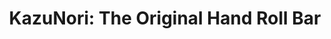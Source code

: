 ---
layout: place
title: "KazuNori: The Original Hand Roll Bar"
permalink: /california/los-angeles/kazunori-the-original-hand-roll-bar.html
stateAbbr: CA
stateName: California
cityName: Los Angeles
seo:
  name: "KazuNori: The Original Hand Roll Bar"
  type: Restaurant
  links: null
description: "Looking for sushi in Los Angeles, California? Check out KazuNori: The Original Hand Roll Bar for a delightful Japanese dining experience. Enjoy a variety of ..."
place_id: ChIJK2NyJIK8woARlMt8COUMfEA
photos:
  - name: >-
      places/ChIJK2NyJIK8woARlMt8COUMfEA/photos/AeeoHcKFRHn7fQ7tkO8qCF-PlcPQz_LE9iQ5EQC6apUv_ipxEpEtgL740LTG7q7EygxYu1c_mcb4uFUQVFMgnIic0ES0lJU5sWBOo4-5tHOg8ETNSl-9qNV8piLtiOzwl_RdiHZRJjhjgwWY6iLtgUUComzR3Mvgv-_G0Ps9B4CZvkkQoovY9IxCBbklosvrKV8EAfzj-2xh2yF23plLyEGTR8GphxSgn29DW3h7in2_dbt5eshdlOmohumD4Z_NnNRHlT2deWSPL4HNtAxZdZMVZUFdgLbctVxkptnv5EG3AaQwpILThuWwdoM4AFc0hxZMjrTOniUlLWbJblCy5oWWPaWDhUBU0ZfpVbXYmkIsQQmqofiL8Fw1xSlwj5hPteOhvOFsxIquzm6OlTrNDBh0YR-KScohoOCeqCGJHIzfn5_jIxF5
    widthPx: 4032
    heightPx: 3024
    authorAttributions:
      - displayName: Brian Won
        uri: https://maps.google.com/maps/contrib/103969833385419012000
        photoUri: >-
          https://lh3.googleusercontent.com/a-/ALV-UjUzqD0Cjsrin_tEPgvXhZijwIizfC2pUF55aUULOlmSoJGiRsc2=s100-p-k-no-mo
    flagContentUri: >-
      https://www.google.com/local/imagery/report/?cb_client=maps_api_places.places_api&image_key=!1e10!2sCIHM0ogKEICAgIDh3O_olwE&hl=en-US
    googleMapsUri: >-
      https://www.google.com/maps/place//data=!3m4!1e2!3m2!1sCIHM0ogKEICAgIDh3O_olwE!2e10!4m2!3m1!1s0x80c2bc822472632b:0x407c0ce5087ccb94
  - name: >-
      places/ChIJK2NyJIK8woARlMt8COUMfEA/photos/AeeoHcJ-_Suuq5KF98DMANyLybsZtaUCJ8MfAU3RJ6iFPhCI-U_xqKt4pFrFT62PD2fNi7sbFxCByFINtO8CvZ669CSrL_iYKSVGfJq1BPoADijP_INLeloVk5NbNDeENEKI8GRKTQavTPuN4vj2BJf90Kahnbedby3-LKzWN-17-Zm7opiQE_XfAREIharnlbyCQ9J3wOcvHiNC9YcpbyneM_nbJzFRUQtBMPKIbqKaW6fafF8pQ9JUXGSqjXKA3PRy9OcKo9qnM6Cn2uHrjjQlB5SHOUhhRIWHJno_FaM25Z6sYQ
    widthPx: 989
    heightPx: 989
    authorAttributions:
      - displayName: 'KazuNori: The Original Hand Roll Bar'
        uri: https://maps.google.com/maps/contrib/116885651298355824787
        photoUri: >-
          https://lh3.googleusercontent.com/a-/ALV-UjXF167tyybdNlC9sFTrFqSH5A41sscs7ocbipfbdq_Ks_IQYvw=s100-p-k-no-mo
    flagContentUri: >-
      https://www.google.com/local/imagery/report/?cb_client=maps_api_places.places_api&image_key=!1e10!2sAF1QipOavKreKGzrUtyEOTCHpIVXpPUg8TdxqZWLqoUP&hl=en-US
    googleMapsUri: >-
      https://www.google.com/maps/place//data=!3m4!1e2!3m2!1sAF1QipOavKreKGzrUtyEOTCHpIVXpPUg8TdxqZWLqoUP!2e10!4m2!3m1!1s0x80c2bc822472632b:0x407c0ce5087ccb94
  - name: >-
      places/ChIJK2NyJIK8woARlMt8COUMfEA/photos/AeeoHcKCT6rOXK1w8V7hZcL-IgspCERLYN8VA1sXnVqQTRqMt19vwpXDAO1AUnjU-4Nxz3tha2nrgVQXA3aYXxqMTY3R9hsh3RMM0MltU14Wo5dU6gZPq4IMxG53KVv20hxGtl6oSL3opaImldAj4zt0N3wSYWMw2mLKSJDXPeKVMcgkFamGraDhUd0lAXRWyIgog7tT3R4vnsC199afWid7ePX6E_cw6Q-WRR_NEaHgkp_NomLKKsIIiq2zWGAK7Hicz0UvK5XGU5iA-60oPmNPmdFqIToEpn62gTbwU2Imdrg4iA0n1fnRprXdXc05isZ_Vo-k5klC0zYRPSpCoetmnjNiosNw1oyNvgkOzkuKGkopaIcE4V_6vdQLsIQi8evb1MULOaj4TORMKe0rozpkuCo3plwwqvy_1vUtg4IdEwFG7w
    widthPx: 3024
    heightPx: 4032
    authorAttributions:
      - displayName: Kay Bee
        uri: https://maps.google.com/maps/contrib/103566755989300658715
        photoUri: >-
          https://lh3.googleusercontent.com/a-/ALV-UjXQ1FLerMH9XgSfTs6XwtirbX-g7lUbHHR04qa2VCN5hozOkuCr=s100-p-k-no-mo
    flagContentUri: >-
      https://www.google.com/local/imagery/report/?cb_client=maps_api_places.places_api&image_key=!1e10!2sCIHM0ogKEICAgID7287yWA&hl=en-US
    googleMapsUri: >-
      https://www.google.com/maps/place//data=!3m4!1e2!3m2!1sCIHM0ogKEICAgID7287yWA!2e10!4m2!3m1!1s0x80c2bc822472632b:0x407c0ce5087ccb94
  - name: >-
      places/ChIJK2NyJIK8woARlMt8COUMfEA/photos/AeeoHcLgoO2ESwnWZX6706kJcMr1E5OZQoNWErs15FG1yr8bIngmYyLnGsvTwLQfhsJdoQNA6rMwhJmTZ95RIb-3NQpAm-9TfY4NUYYbOWNYGOtrY8hKFGx6VMjVuKBJrdEG4hjKMyO_rE6i8UPg7PUSMmqzIbiHuMAVv75yS3mJBIxRz1HMpkqtOsF4u1BR7oxz3UF8VYmribPMO88pg1IUivRRxsQbuiJ5-Q6RQ6Cdz3VvL71BQrqfBqP1FlfHJqt_BXusqtAcIn2tkBOc2_-ZUm4n-H0r93EOm0xP2BGS1Q96iDeQ-lX69L7Is9ke5FmTIngc3bK9M54-Iy5Cr3mx1Nv3ljjjxgXYvciW79l3zfmNO-0Sj98mqU-n3_NNFM7uxjunT4ycsu-isu0UZmV6Qf-yuBdGKwLrfzBHy5TJZ5I
    widthPx: 3024
    heightPx: 4032
    authorAttributions:
      - displayName: Gio Lee
        uri: https://maps.google.com/maps/contrib/112648328239777023905
        photoUri: >-
          https://lh3.googleusercontent.com/a-/ALV-UjWMJhPLamqcwXjUzvHcuqeH16SgBUHIP-B09Q66_VpQ4b5eJoPe=s100-p-k-no-mo
    flagContentUri: >-
      https://www.google.com/local/imagery/report/?cb_client=maps_api_places.places_api&image_key=!1e10!2sCIHM0ogKEICAgIDr4_zZKw&hl=en-US
    googleMapsUri: >-
      https://www.google.com/maps/place//data=!3m4!1e2!3m2!1sCIHM0ogKEICAgIDr4_zZKw!2e10!4m2!3m1!1s0x80c2bc822472632b:0x407c0ce5087ccb94
  - name: >-
      places/ChIJK2NyJIK8woARlMt8COUMfEA/photos/AeeoHcI1SFuSy-ImPHJLN4cy16qSSm05qgMKZGGjcmAhhIxyFIJoBRp__crPZUzoiKC2XJG5e9oBmxRS381_Hg7rZxs7uJ3PLCcUW-j4GVy4GhbPERWkc3tKpU6qSSN-uAuGH-6G__BzdTf_Gh55w38XV38nrYNV12Zw09mhIp8XDdcbFQaHWErPgioRm20wpZJ68aiF18tFmuBYfYuT26BSMeh3k6drZCOjOzZr1Un6BtpdxkrEaGjl1Q1IIPsDGS84sh5c7NUO90PyuYYxifKQNn6k7vFby4IWld7ipv2XBMEKF8czsiXVBH3hFSTB7JJj_qmgeQJiIznj2RT7AixRBkql5GLm0kCANDM4ci4gK-7ii1haWDYy2ZEVXRFOXN1t96zDBlFYsjpop0aSqpQwpas4tY3e4D1_a7TONmwO33DVbks
    widthPx: 3024
    heightPx: 4032
    authorAttributions:
      - displayName: Gio Lee
        uri: https://maps.google.com/maps/contrib/112648328239777023905
        photoUri: >-
          https://lh3.googleusercontent.com/a-/ALV-UjWMJhPLamqcwXjUzvHcuqeH16SgBUHIP-B09Q66_VpQ4b5eJoPe=s100-p-k-no-mo
    flagContentUri: >-
      https://www.google.com/local/imagery/report/?cb_client=maps_api_places.places_api&image_key=!1e10!2sCIHM0ogKEICAgIDr4_zZiwE&hl=en-US
    googleMapsUri: >-
      https://www.google.com/maps/place//data=!3m4!1e2!3m2!1sCIHM0ogKEICAgIDr4_zZiwE!2e10!4m2!3m1!1s0x80c2bc822472632b:0x407c0ce5087ccb94
  - name: >-
      places/ChIJK2NyJIK8woARlMt8COUMfEA/photos/AeeoHcLbriO0xQiejjYQjvAvYgGFkyo8nr8TZyfN1-LL5BJx3efnqaICuP0BgJcs7BA0cGi6rxXNvSulqmYR4-n_NopOEL8Gz7rbEI3WtwIFvZDPPcYNplun1fg_ygdyy9eBRJ9mwfBwpT6WEZcCjNbYkdP__-uwW6nIzuKN1UQDBfMbYibVfYUPAYdajypcxTdtrUvByu0Brt74MDMQVedjtk8hpkzq0-8GjEM9oKRCtwPmmQRczhbn_cFlRBfDYR1aQzDr4b7pNiJX11XzrBt9ACZlGgozHNp2VhNEiywW3THHohpk3hWMzYiRXFuMrzTo_IHBk1DZVBZriyvjFVuLu4UTBSopwNWoDrQIDM2POMGbYkNww75GXNwW81KGHMAfjoDhbfGvyaHWmz3aZdCQlAxYIzwOOVVL3HsndOHW4GU
    widthPx: 3024
    heightPx: 4032
    authorAttributions:
      - displayName: Eric
        uri: https://maps.google.com/maps/contrib/111712391364125723580
        photoUri: >-
          https://lh3.googleusercontent.com/a-/ALV-UjXCHA0u6YbQ7WKxtcUWf9t2KGOqhdeECI330ouzr54zkKWbXxc6PQ=s100-p-k-no-mo
    flagContentUri: >-
      https://www.google.com/local/imagery/report/?cb_client=maps_api_places.places_api&image_key=!1e10!2sCIHM0ogKEICAgIC12r2dSg&hl=en-US
    googleMapsUri: >-
      https://www.google.com/maps/place//data=!3m4!1e2!3m2!1sCIHM0ogKEICAgIC12r2dSg!2e10!4m2!3m1!1s0x80c2bc822472632b:0x407c0ce5087ccb94
  - name: >-
      places/ChIJK2NyJIK8woARlMt8COUMfEA/photos/AeeoHcIHhyeQduGdxZmc60r8lcQafs9VDmjma2A39Q2DuT9eqLPjhv5YPFzkTIFkbJGnzSTX5803BavHS8T9843ahF-cefls3H4uorgwCjhqvEyDmtjEpHVbYxcnjW0XJ4nk-YFNiZxMzUkTmePGW4WmmjdmEHoRGG26Ac5R_rOHZLiI96I0PbZua5xE7qFigRgbf1XaWO3awYPvhrlUasb4WhCSFRiYIX7QOJbtQs8M0lBDETZ56_wtr1rCYZ1kqefvFoxWNXc1JvLOBSCMAu4TRXdB308u0x1Ha8TPm050-T6Bn_0d-NEApUD4n8gUYzSb4uyX5XGHPzlYQTcLOvK5RrfNC7tSekhljyftKsPVZEdSScNvTq-uDxdgD3NyhCDBwbfhK1dH6_P7K_Vrojs3aB3JLoBx5Keg7dFHdnwzo3IobL5a
    widthPx: 4000
    heightPx: 2250
    authorAttributions:
      - displayName: ben demalmo
        uri: https://maps.google.com/maps/contrib/105164501276725839593
        photoUri: >-
          https://lh3.googleusercontent.com/a/ACg8ocLFGyL3npjFyUlCe2jt1a0C75eSQ4yPI-zgIKSnte3sAm1FuQ=s100-p-k-no-mo
    flagContentUri: >-
      https://www.google.com/local/imagery/report/?cb_client=maps_api_places.places_api&image_key=!1e10!2sCIHM0ogKEICAgICqyPj4-wE&hl=en-US
    googleMapsUri: >-
      https://www.google.com/maps/place//data=!3m4!1e2!3m2!1sCIHM0ogKEICAgICqyPj4-wE!2e10!4m2!3m1!1s0x80c2bc822472632b:0x407c0ce5087ccb94
  - name: >-
      places/ChIJK2NyJIK8woARlMt8COUMfEA/photos/AeeoHcLSMJvnO3hX4pYxDS6X_-uEcIOfsu4BEVAg7qX7WHhSa-foCDzuxNrums6XgS2AQPYhd_jpttnp0K7R6vCxvetBwCGzP_-s2cSsQpcIyCo3b8koT97PBdIX370uO5fLM8lKem56LBI4yDEfnxDikX1VPdqFBg6Zr3jnD0SSp08JRPchUjPnEiK5ZQ64IFlsWU6VmNJbi_wIy-TU1ntHKgQ79QAMRPebQOyNVSInMMwaRAicVGuLVbmC0oEKHxiPL2_gVmBbcNtCB4rfWJAb9xToZxYYXUJT_2yYeSTCe8mh-y0r_y2MKzOCTYoSWQpQNJinZbfZ_RtA6Q846KUoMHttNQToQNPisGCsIhP3Z87fNwUnqsSAIfdnQMq44_fSv5J9B7ao5pzjb9vIn5ofkMAfeAOjHUS5ITrtn3woxw5Kte4
    widthPx: 768
    heightPx: 1024
    authorAttributions:
      - displayName: Roman Rabinovich
        uri: https://maps.google.com/maps/contrib/116321569408070099689
        photoUri: >-
          https://lh3.googleusercontent.com/a/ACg8ocLO1_9gR4y_J2v4ebL3nmomKzIj0txTzS54Xutmv-G7FZCC5YIs=s100-p-k-no-mo
    flagContentUri: >-
      https://www.google.com/local/imagery/report/?cb_client=maps_api_places.places_api&image_key=!1e10!2sCIHM0ogKEICAgID7uc2B9QE&hl=en-US
    googleMapsUri: >-
      https://www.google.com/maps/place//data=!3m4!1e2!3m2!1sCIHM0ogKEICAgID7uc2B9QE!2e10!4m2!3m1!1s0x80c2bc822472632b:0x407c0ce5087ccb94
  - name: >-
      places/ChIJK2NyJIK8woARlMt8COUMfEA/photos/AeeoHcIocevEem0ZbX6gQi69sijIf7eCoA8S6TZJ_s2ZkzUteizDPQ_XBmEMrdle6iI0hzhk8-SM7KzcJAFxfihuHL3EWYaitrc_lCZTrimJilO4UjYbjweaCM1aM7_JVgh1PvinSK_DlaE1V8Ew5nv2Bk-4hPrOie8vne_Xtq3vQBZY-S0itLy1NPf5mHTT3ODScVUwk29nq8zsfw_352kiSnjMQyDOa17XvFzC3f2E8RyVky1YEuh2_MsAhmZo1l83ZfM7XsZlJn_79qXsve_Xy1rgCctiwrCdacCQ-yy_7vJyL4G8b34VD51faolID83DbleCYxu-03Sg6iv7ZxT8e89IfYNh1n9fPAaKF0VXc8qXqEn0_DJSNJbFH8lDGp0YcMmZY-R04IceVVebUR3ruwboYMVILucNidU1YtFkmBYHa4I
    widthPx: 4032
    heightPx: 3024
    authorAttributions:
      - displayName: Jamie Ginsberg
        uri: https://maps.google.com/maps/contrib/115497336455740083403
        photoUri: >-
          https://lh3.googleusercontent.com/a-/ALV-UjXXRKc0Got2aI1llTqVD0az_8Mb90MuUKQ6D9u6EYK_5XNzHWxcRw=s100-p-k-no-mo
    flagContentUri: >-
      https://www.google.com/local/imagery/report/?cb_client=maps_api_places.places_api&image_key=!1e10!2sCIHM0ogKEICAgIDDo5iYmgE&hl=en-US
    googleMapsUri: >-
      https://www.google.com/maps/place//data=!3m4!1e2!3m2!1sCIHM0ogKEICAgIDDo5iYmgE!2e10!4m2!3m1!1s0x80c2bc822472632b:0x407c0ce5087ccb94
  - name: >-
      places/ChIJK2NyJIK8woARlMt8COUMfEA/photos/AeeoHcLbIg6RLyqxYy1QnSw_nRjHRBQ_tS017CYFFsWeW2FudZuzawYWYmXWPSJx_8xPGjCwYr22CGeCJAYK2Qtuedsdre01Oydj02KRYGuodKimdVoo9sKkBG7rAd8avlwA_skZJ93CqDLyAGh-Baq_xh6AuVScLnp_pkBX9KuKtqawR026lxNMf7sUzKViqvqSaftYu739W5sQiRhbJnsHWfv7RiLJCFVe4RxFn33crB2dg2DCz7PQACrouGDZcAT6Jj7IYFfa8Cpv8JiIqwvG64lRW0J1B-s-Z6j-IT735DSvdG2MhGuaOJpHnTztynRLuA93FHwTt47wsbfcuELSQPvyIoZh2r_TiFfXKriJjqRJCzSruvYRiPleYasKHJk3qEbOtqRKbWbGTZ-6jPfr87TVNfkBzEMWqOg07JfYUS4VuCrm
    widthPx: 2992
    heightPx: 2992
    authorAttributions:
      - displayName: Soyoung Hwang
        uri: https://maps.google.com/maps/contrib/117401008307486666861
        photoUri: >-
          https://lh3.googleusercontent.com/a-/ALV-UjVvgD8kS5UsLyCC9wkUWIS4qK5EoP8ZJCWFEuloz10Vq_vekk4KBw=s100-p-k-no-mo
    flagContentUri: >-
      https://www.google.com/local/imagery/report/?cb_client=maps_api_places.places_api&image_key=!1e10!2sCIHM0ogKEICAgIDBofXA3AE&hl=en-US
    googleMapsUri: >-
      https://www.google.com/maps/place//data=!3m4!1e2!3m2!1sCIHM0ogKEICAgIDBofXA3AE!2e10!4m2!3m1!1s0x80c2bc822472632b:0x407c0ce5087ccb94
address: 1110 Gayley Ave, Los Angeles, CA 90024, USA
street: 1110 Gayley Ave
city: Los Angeles
state: CA
zip: '90024'
country: USA
neighborhood: Westwood
latitude: '34.059990'
longitude: '-118.446065'
accessibility_options:
  wheelchairAccessibleParking: true
  wheelchairAccessibleEntrance: true
  wheelchairAccessibleRestroom: true
business_status: OPERATIONAL
name: 'KazuNori: The Original Hand Roll Bar'
google_maps_links:
  directionsUri: >-
    https://www.google.com/maps/dir//''/data=!4m7!4m6!1m1!4e2!1m2!1m1!1s0x80c2bc822472632b:0x407c0ce5087ccb94!3e0
  placeUri: https://maps.google.com/?cid=4646603093368949652
  writeAReviewUri: >-
    https://www.google.com/maps/place//data=!4m3!3m2!1s0x80c2bc822472632b:0x407c0ce5087ccb94!12e1
  reviewsUri: >-
    https://www.google.com/maps/place//data=!4m4!3m3!1s0x80c2bc822472632b:0x407c0ce5087ccb94!9m1!1b1
  photosUri: >-
    https://www.google.com/maps/place//data=!4m3!3m2!1s0x80c2bc822472632b:0x407c0ce5087ccb94!10e5
primary_type: Sushi Restaurant
opening_hours:
  regular: null
  current: null
secondary_opening_hours:
  regular:
    weekdayDescriptions: null
    type: null
  current:
    weekdayDescriptions: null
    type: null
phone: null
price_level: null
price_range: null
rating: null
rating_count: 0
website: null
reviews: null
parking_options: null
payment_options: null
allow_dogs: null
curbside_pickup: null
delivery: null
dine_in: null
good_for_children: null
good_for_groups: null
good_for_sports: null
live_music: null
menu_for_children: null
outdoor_seating: null
reservable: null
restroom: null
serves_beer: null
serves_breakfast: null
serves_brunch: null
serves_cocktails: null
serves_coffee: null
serves_dinner: null
serves_dessert: null
serves_lunch: null
serves_vegetarian_food: null
serves_wine: null
takeout: null
summary: null

---